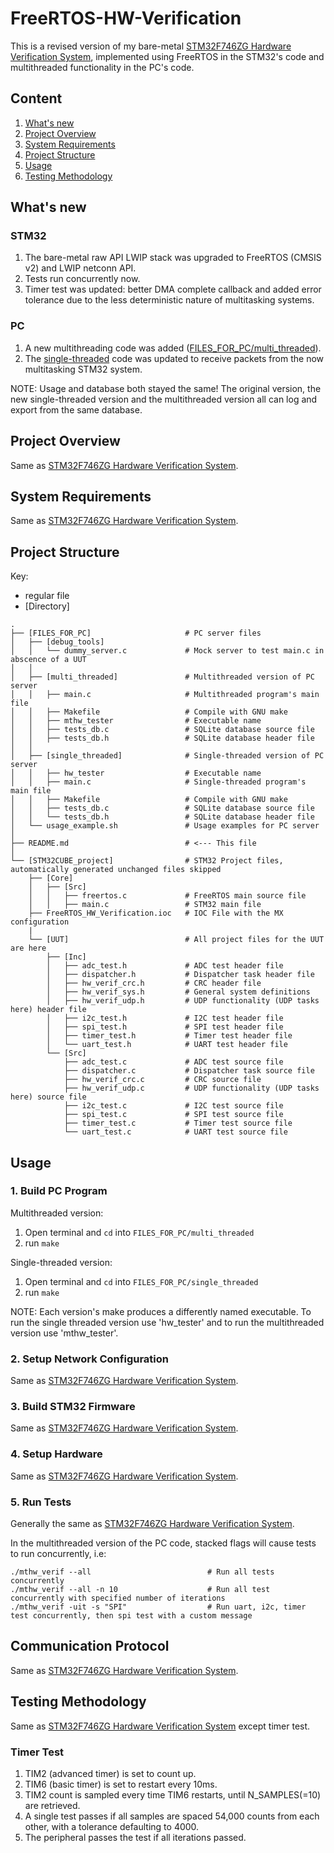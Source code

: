 # FreeRTOS-HW-Verification
This is a revised version of my bare-metal [STM32F746ZG Hardware Verification System](https://github.com/LeahShl/STM32F756ZG_HW_Verification/), implemented using FreeRTOS in the STM32's code and multithreaded functionality in the PC's code.

## Content
1. [What's new](#whats-new)
2. [Project Overview](#project-overview)
3. [System Requirements](#system-requirements)
4. [Project Structure](#project-structure)
5. [Usage](#usage)
6. [Testing Methodology](#testing-methodology)


## What's new
### STM32
1. The bare-metal raw API LWIP stack was upgraded to FreeRTOS (CMSIS v2) and LWIP netconn API.
2. Tests run concurrently now.
3. Timer test was updated: better DMA complete callback and added error tolerance due to the less deterministic nature of multitasking systems. 

### PC
1. A new multithreading code was added ([FILES_FOR_PC/multi_threaded](https://github.com/LeahShl/FreeRTOS-HW-Verification/tree/main/FILES_FOR_PC/multi_threaded)).
2. The [single-threaded](https://github.com/LeahShl/FreeRTOS-HW-Verification/tree/main/FILES_FOR_PC/single_threaded) code was updated to receive packets from the now multitasking STM32 system.

NOTE: Usage and database both stayed the same! The original version, the new single-threaded version and the multithreaded version all can log and export from the same database.

## Project Overview
Same as [STM32F746ZG Hardware Verification System](https://github.com/LeahShl/STM32F756ZG_HW_Verification/).

## System Requirements
Same as [STM32F746ZG Hardware Verification System](https://github.com/LeahShl/STM32F756ZG_HW_Verification/).

## Project Structure
Key:
- regular file
- \[Directory\]

```
.
├── [FILES_FOR_PC]                     # PC server files
│   ├── [debug_tools]
│   │   └── dummy_server.c             # Mock server to test main.c in abscence of a UUT
│   │
│   ├── [multi_threaded]               # Multithreaded version of PC server
│   │   ├── main.c                     # Multithreaded program's main file
│   │   ├── Makefile                   # Compile with GNU make
│   │   ├── mthw_tester                # Executable name
│   │   ├── tests_db.c                 # SQLite database source file
│   │   ├── tests_db.h                 # SQLite database header file
│   │
│   ├── [single_threaded]              # Single-threaded version of PC server
│   │   ├── hw_tester                  # Executable name
│   │   ├── main.c                     # Single-threaded program's main file
│   │   ├── Makefile                   # Compile with GNU make
│   │   ├── tests_db.c                 # SQLite database source file
│   │   └── tests_db.h                 # SQLite database header file
│   └── usage_example.sh               # Usage examples for PC server
│   
├── README.md                          # <--- This file
│   
└── [STM32CUBE_project]                # STM32 Project files, automatically generated unchanged files skipped
    ├── [Core]
    │   ├── [Src]
    │   │   ├── freertos.c             # FreeRTOS main source file
    │   │   ├── main.c                 # STM32 main file
    ├── FreeRTOS_HW_Verification.ioc   # IOC File with the MX configuration
    |
    └── [UUT]                          # All project files for the UUT are here
        ├── [Inc]
        │   ├── adc_test.h             # ADC test header file
        │   ├── dispatcher.h           # Dispatcher task header file
        │   ├── hw_verif_crc.h         # CRC header file
        │   ├── hw_verif_sys.h         # General system definitions
        │   ├── hw_verif_udp.h         # UDP functionality (UDP tasks here) header file
        │   ├── i2c_test.h             # I2C test header file
        │   ├── spi_test.h             # SPI test header file
        │   ├── timer_test.h           # Timer test header file
        │   └── uart_test.h            # UART test header file
        └── [Src]
            ├── adc_test.c             # ADC test source file
            ├── dispatcher.c           # Dispatcher task source file
            ├── hw_verif_crc.c         # CRC source file
            ├── hw_verif_udp.c         # UDP functionality (UDP tasks here) source file
            ├── i2c_test.c             # I2C test source file
            ├── spi_test.c             # SPI test source file
            ├── timer_test.c           # Timer test source file
            └── uart_test.c            # UART test source file
```

## Usage

### 1. Build PC Program
Multithreaded version:
1. Open terminal and `cd` into `FILES_FOR_PC/multi_threaded`
2. run `make`

Single-threaded version:
1. Open terminal and `cd` into `FILES_FOR_PC/single_threaded`
2. run `make`

NOTE: Each version's make produces a differently named executable. To run the single threaded version use 'hw_tester' and to run the multithreaded version use 'mthw_tester'.

### 2. Setup Network Configuration
Same as [STM32F746ZG Hardware Verification System](https://github.com/LeahShl/STM32F756ZG_HW_Verification/).

### 3. Build STM32 Firmware
Same as [STM32F746ZG Hardware Verification System](https://github.com/LeahShl/STM32F756ZG_HW_Verification/).

### 4. Setup Hardware
Same as [STM32F746ZG Hardware Verification System](https://github.com/LeahShl/STM32F756ZG_HW_Verification/).

### 5. Run Tests
Generally the same as [STM32F746ZG Hardware Verification System](https://github.com/LeahShl/STM32F756ZG_HW_Verification/).

In the multithreaded version of the PC code, stacked flags will cause tests to run concurrently, i.e:

```
./mthw_verif --all                          # Run all tests concurrently
./mthw_verif --all -n 10                    # Run all test concurrently with specified number of iterations
./mthw_verif -uit -s "SPI"                  # Run uart, i2c, timer test concurrently, then spi test with a custom message
```

## Communication Protocol
Same as [STM32F746ZG Hardware Verification System](https://github.com/LeahShl/STM32F756ZG_HW_Verification/).

## Testing Methodology
Same as [STM32F746ZG Hardware Verification System](https://github.com/LeahShl/STM32F756ZG_HW_Verification/) except timer test.
### Timer Test
1. TIM2 (advanced timer) is set to count up.
2. TIM6 (basic timer) is set to restart every 10ms.
3. TIM2 count is sampled every time TIM6 restarts, until N_SAMPLES(=10) are retrieved.
4. A single test passes if all samples are spaced 54,000 counts from each other, with a tolerance defaulting to 4000.
5. The peripheral passes the test if all iterations passed.
